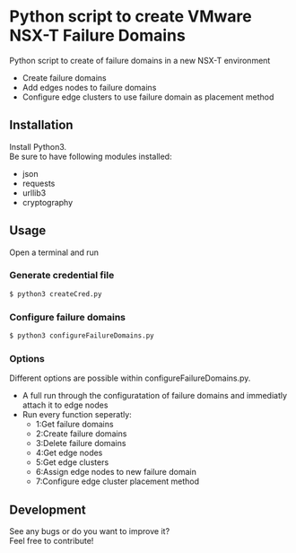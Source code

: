 # Python script to create VMware NSX-T Failure Domains

Python script to create of failure domains in a new NSX-T environment
  - Create failure domains
  - Add edges nodes to failure domains
  - Configure edge clusters to use failure domain as placement method
  
## Installation

Install Python3.   
Be sure to have following modules installed:
  - json
  - requests
  - urllib3
  - cryptography

## Usage

Open a terminal and run

### Generate credential file
```sh
$ python3 createCred.py
```
### Configure failure domains
```sh
$ python3 configureFailureDomains.py
```

### Options

Different options are possible within configureFailureDomains.py.
  - A full run through the configuratation of failure domains and immediatly attach it to edge nodes
  - Run every function seperatly:
    * 1:Get failure domains
    * 2:Create failure domains
    * 3:Delete failure domains
    * 4:Get edge nodes
    * 5:Get edge clusters
    * 6:Assign edge nodes to new failure domain
    * 7:Configure edge cluster placement method


## Development

See any bugs or do you want to improve it?  
Feel free to contribute!

